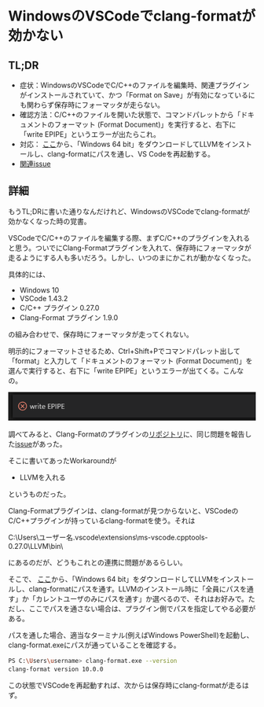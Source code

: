 # WindowsのVSCodeでclang-formatが効かない

## TL;DR

* 症状：WindowsのVSCodeでC/C++のファイルを編集時、関連プラグインがインストールされていて、かつ「Format on Save」が有効になっているにも関わらず保存時にフォーマッタが走らない。
* 確認方法：C/C++のファイルを開いた状態で、コマンドパレットから「ドキュメントのフォーマット (Format Document)」を実行すると、右下に「write EPIPE」というエラーが出たらこれ。
* 対応： [ここ](https://releases.llvm.org/download.html)から、「Windows 64 bit」をダウンロードしてLLVMをインストールし、clang-formatにパスを通し、VS Codeを再起動する。
* [関連issue](https://github.com/xaverh/vscode-clang-format-provider/issues/83)

## 詳細

もうTL;DRに書いた通りなんだけれど、WindowsのVSCodeでclang-formatが効かなくなった時の覚書。

VSCodeでC/C++のファイルを編集する際、まずC/C++のプラグインを入れると思う。ついでにClang-Formatプラグインを入れて、保存時にフォーマッタが走るようにする人も多いだろう。しかし、いつのまにかこれが動かなくなった。

具体的には、

* Windows 10
* VSCode 1.43.2
* C/C++ プラグイン 0.27.0
* Clang-Format プラグイン 1.9.0

の組み合わせで、保存時にフォーマッタが走ってくれない。

明示的にフォーマットさせるため、Ctrl+Shift+Pでコマンドパレット出して「format」と入力して「ドキュメントのフォーマット (Format Document)」を選んで実行すると、右下に「write EPIPE」というエラーが出てくる。こんなの。

![epipe.png](epipe.png)

調べてみると、Clang-Formatのプラグインの[リポジトリ](https://github.com/xaverh/vscode-clang-format-provider)に、同じ問題を報告した[issue](https://github.com/xaverh/vscode-clang-format-provider/issues/83)があった。

そこに書いてあったWorkaroundが

* LLVMを入れる

というものだった。

Clang-Formatプラグインは、clang-formatが見つからないと、VSCodeのC/C++プラグインが持っているclang-formatを使う。それは

C:\Users\ユーザー名\.vscode\extensions\ms-vscode.cpptools-0.27.0\LLVM\bin\

にあるのだが、どうもこれとの連携に問題があるらしい。

そこで、 [ここ](https://releases.llvm.org/download.html)から、「Windows 64 bit」をダウンロードしてLLVMをインストールし、clang-formatにパスを通す。LLVMのインストール時に「全員にパスを通す」か「カレントユーザのみにパスを通す」か選べるので、それはお好みで。ただし、ここでパスを通さない場合は、プラグイン側でパスを指定してやる必要がある。

パスを通した場合、適当なターミナル(例えばWindows PowerShell)を起動し、clang-format.exeにパスが通っていることを確認する。

```sh
PS C:\Users\username> clang-format.exe --version
clang-format version 10.0.0
```

この状態でVSCodeを再起動すれば、次からは保存時にclang-formatが走るはず。
